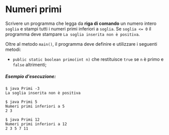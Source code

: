 # Numeri primi

Scrivere un programma che legga da **riga di comando** un numero intero `soglia` e stampi tutti i numeri primi inferiori a `soglia`.
Se `soglia <= 0` il programma deve stampare `La soglia inserita non è positiva`. 

Oltre al metodo `main()`, il programma deve definire e utilizzare i seguenti metodi:
* `public static boolean primo(int n)` che restituisce `true` se `n` è primo e `false` altrimenti;

##### Esempio d'esecuzione:

```text
$ java Primi -3
La soglia inserita non è positiva

$ java Primi 5
Numeri primi inferiori a 5
2 3 

$ java Primi 12
Numeri primi inferiori a 12
2 3 5 7 11
```
